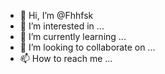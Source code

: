 - 👋 Hi, I’m @Fhhfsk
- 👀 I’m interested in ...
- 🌱 I’m currently learning ...
- 💞️ I’m looking to collaborate on ...
- 📫 How to reach me ...

<!---
Fhhfsk/Fhhfsk is a ✨ special ✨ repository because its `README.md` (this file) appears on your GitHub profile.
You can click the Preview link to take a look at your changes.
--->
